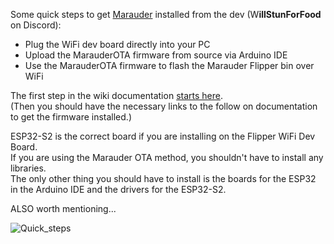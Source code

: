 Some quick steps to get [Marauder](https://github.com/justcallmekoko/ESP32Marauder) installed from the dev (W**illStunForFood** on Discord):

- Plug the WiFi dev board directly into your PC
- Upload the MarauderOTA firmware from source via Arduino IDE
- Use the MarauderOTA firmware to flash the Marauder Flipper bin over WiFi

The first step in the wiki documentation [starts here](https://github.com/justcallmekoko/ESP32Marauder/wiki/flipper-zerowhile).<br>
(Then you should have the necessary links to the follow on documentation to get the firmware installed.)

ESP32-S2 is the correct board if you are installing on the Flipper WiFi Dev Board. <br>
If you are using the Marauder OTA method, you shouldn't have to install any libraries. <br>
The only other thing you should have to install is the boards for the ESP32 in the Arduino IDE and the drivers for the ESP32-S2.

ALSO worth mentioning...

![Quick_steps](https://user-images.githubusercontent.com/57457139/171087037-6d4d80ce-9440-4cf5-9cc7-3f7b737fbd06.jpg)
